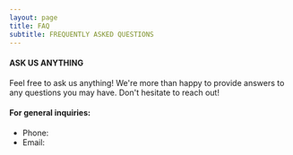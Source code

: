 ```yaml
---
layout: page
title: FAQ
subtitle: FREQUENTLY ASKED QUESTIONS
---
```


#### ASK US ANYTHING

Feel free to ask us anything! We're more than happy to provide answers to any questions you may have. Don't hesitate to reach out!

#### For general inquiries:

- Phone:
- Email:
